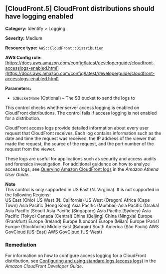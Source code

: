 ## \[CloudFront\.5\] CloudFront distributions should have logging enabled<a name="fsbp-cloudfront-5"></a>

**Category:** Identify > Logging

**Severity:** Medium

**Resource type:** `AWS::CloudFront::Distribution`

**AWS Config rule:** [https://docs.aws.amazon.com/config/latest/developerguide/cloudfront-accesslogs-enabled.html](https://docs.aws.amazon.com/config/latest/developerguide/cloudfront-accesslogs-enabled.html)

**Parameters:**
+ `S3BucketName` \(Optional\) – The S3 bucket to send the logs to

This control checks whether server access logging is enabled on CloudFront distributions\. The control fails if access logging is not enabled for a distribution\.

CloudFront access logs provide detailed information about every user request that CloudFront receives\. Each log contains information such as the date and time the request was received, the IP address of the viewer that made the request, the source of the request, and the port number of the request from the viewer\.

These logs are useful for applications such as security and access audits and forensics investigation\. For additional guidance on how to analyze access logs, see [Querying Amazon CloudFront logs](https://docs.aws.amazon.com/athena/latest/ug/cloudfront-logs.html) in the *Amazon Athena User Guide*\.

**Note**  
This control is only supported in US East \(N\. Virginia\)\. It is not supported in the following Regions:  
US East \(Ohio\)
US West \(N\. California\)
US West \(Oregon\)
Africa \(Cape Town\)
Asia Pacific \(Hong Kong\)
Asia Pacific \(Mumbai\)
Asia Pacific \(Osaka\)
Asia Pacific \(Seoul\)
Asia Pacific \(Singapore\)
Asia Pacific \(Sydney\)
Asia Pacific \(Tokyo\)
Canada \(Central\)
China \(Beijing\)
China \(Ningxia\)
Europe \(Frankfurt\)
Europe \(Ireland\)
Europe \(London\)
Europe \(Milan\)
Europe \(Paris\)
Europe \(Stockholm\)
Middle East \(Bahrain\)
South America \(São Paulo\)
AWS GovCloud \(US\-East\)
AWS GovCloud \(US\-West\)

### Remediation<a name="cloudfront-5-remediation"></a>

For information on how to configure access logging for a CloudFront distribution, see [Configuring and using standard logs \(access logs\)](https://docs.aws.amazon.com/AmazonCloudFront/latest/DeveloperGuide/AccessLogs.html) in the *Amazon CloudFront Developer Guide*\.

